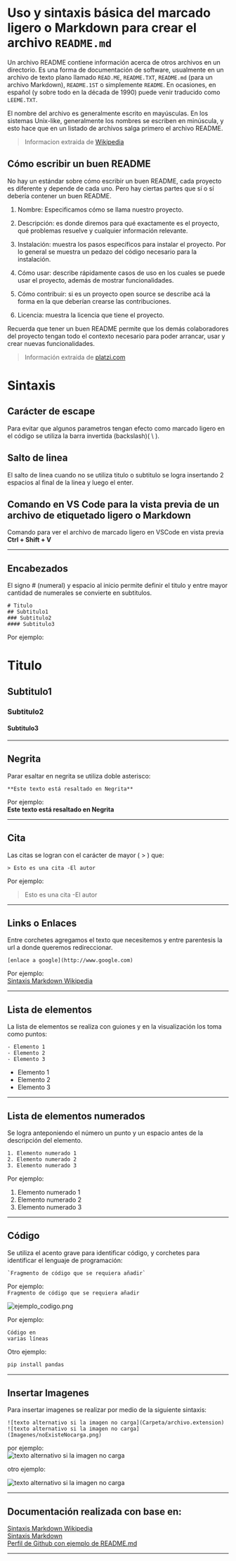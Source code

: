 # Uso y sintaxis básica del marcado ligero o Markdown para crear el archivo `README.md`

Un archivo README contiene información acerca de otros archivos en un directorio. Es una forma de documentación de software, usualmente en un archivo de texto plano llamado `READ.ME`, `README.TXT`, `README.md` (para un archivo Markdown), `README.1ST` o simplemente `README`. En ocasiones, en español (y sobre todo en la década de 1990) puede venir traducido como `LEEME.TXT`.

El nombre del archivo es generalmente escrito en mayúsculas. En los sistemas Unix-like, generalmente los nombres se escriben en minúscula, y esto hace que en un listado de archivos salga primero el archivo README.

> Informacion extraida de [Wikipedia](https://es.wikipedia.org/wiki/README)

## Cómo escribir un buen README

No hay un estándar sobre cómo escribir un buen README, cada proyecto es diferente y depende de cada uno. Pero hay ciertas partes que sí o sí debería contener un buen README.

1. Nombre: Especificamos cómo se llama nuestro proyecto.

2. Descripción: es donde diremos para qué exactamente es el proyecto, qué problemas resuelve y cualquier información relevante.

3. Instalación: muestra los pasos específicos para instalar el proyecto. Por lo general se muestra un pedazo del código necesario para la instalación.

4. Cómo usar: describe rápidamente casos de uso en los cuales se puede usar el proyecto, además de mostrar funcionalidades.

5. Cómo contribuir: si es un proyecto open source se describe acá la forma en la que deberían crearse las contribuciones.

6. Licencia: muestra la licencia que tiene el proyecto.

Recuerda que tener un buen README permite que los demás colaboradores del proyecto tengan todo el contexto necesario para poder arrancar, usar y crear nuevas funcionalidades.

> Información extraida de [platzi.com](https://platzi.com/clases/1650-prework-2019/21969-como-crear-un-buen-readmemd-y-sintaxis-de-markdown/)

# Sintaxis

## Carácter de escape

Para evitar que algunos parametros tengan efecto como marcado ligero en el código se utiliza la barra invertida (backslash)( \ ).

## Salto de linea

El salto de linea cuando no se utiliza titulo o subtitulo se logra insertando 2 espacios al final de la linea y luego el enter.

## Comando en VS Code para la vista previa de un archivo de etiquetado ligero o Markdown

Comando para ver el archivo de marcado ligero en VSCode en vista previa **Ctrl + Shift + V**

---

## Encabezados

El signo # (numeral) y espacio al inicio permite definir el titulo y entre mayor cantidad de numerales se convierte en subtitulos.

```
# Titulo
## Subtitulo1
### Subtitulo2
#### Subtitulo3
```

Por ejemplo:

# Titulo

## Subtitulo1

### Subtitulo2

#### Subtitulo3

---

## Negrita

Parar esaltar en negrita se utiliza doble asterisco:

```
**Este texto está resaltado en Negrita**
```

Por ejemplo:  
**Este texto está resaltado en Negrita**

---

## Cita

Las citas se logran con el carácter de mayor ( \> ) que:

```
> Esto es una cita -El autor
```

Por ejemplo:

> Esto es una cita -El autor

---

## Links o Enlaces

Entre corchetes agregamos el texto que necesitemos y entre parentesis la url a donde queremos redireccionar.

```
[enlace a google](http://www.google.com)
```

Por ejemplo:  
[Sintaxis Markdown Wikipedia](https://es.wikipedia.org/wiki/Markdown)

---

## Lista de elementos

La lista de elementos se realiza con guiones y en la visualización los toma como puntos:

```
- Elemento 1
- Elemento 2
- Elemento 3
```

- Elemento 1
- Elemento 2
- Elemento 3

---

## Lista de elementos numerados

Se logra anteponiendo el número un punto y un espacio antes de la descripción del elemento.

```
1. Elemento numerado 1
2. Elemento numerado 2
3. Elemento numerado 3
```

Por ejemplo:

1. Elemento numerado 1
2. Elemento numerado 2
3. Elemento numerado 3

---

## Código

Se utiliza el acento grave para identificar código, y corchetes para identificar el lenguaje de programación:

```
`Fragmento de código que se requiera añadir`
```

Por ejemplo:  
`Fragmento de código que se requiera añadir`

![ejemplo_codigo.png](https://github.com/ivanfbj/Documentacion_Personal_de_Marcado_Ligero/blob/master/imagenes/ejemplo_codigo.png)

Por ejemplo:

```[language]
Código en
varias líneas
```

Otro ejemplo:

```bash
pip install pandas
```

---

## Insertar Imagenes

Para insertar imagenes se realizar por medio de la siguiente sintaxis:

```
![texto alternativo si la imagen no carga](Carpeta/archivo.extension)
![texto alternativo si la imagen no carga](Imagenes/noExisteNocarga.png)
```

por ejemplo:  
![texto alternativo si la imagen no carga](https://github.com/ivanfbj/Documentacion_Personal_de_Marcado_Ligero/blob/master/imagenes/NoexisteNoCarga.png)

otro ejemplo:

![texto alternativo si la imagen no carga](https://github.com/ivanfbj/Documentacion_Personal_de_Marcado_Ligero/blob/master/imagenes/vista_previa_README_md.png)

---

## Documentación realizada con base en:

[Sintaxis Markdown Wikipedia](https://es.wikipedia.org/wiki/Markdown)  
[Sintaxis Markdown](https://markdown.es/sintaxis-markdown/#links)  
[Perfil de Github con ejemplo de README.md](https://github.com/anabelisam/readme.md#how-to-clone)

---
